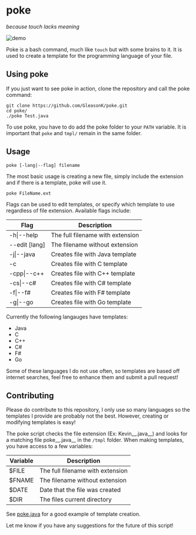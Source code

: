 # poke

_because touch lacks meaning_

![demo](http://kevingleason.me/poke/demo.gif)

Poke is a bash command, much like `touch` but with some brains to it. It is used
to create a template for the programming language of your file.

## Using poke

If you just want to see poke in action, clone the repository and call the poke
command:

	git clone https://github.com/GleasonK/poke.git
	cd poke/
	./poke Test.java

To use poke, you have to do add the poke folder to your `PATH` variable.
It is important that `poke` and `tmpl/` remain in the same folder.

## Usage

	poke [-lang|--flag] filename

The most basic usage is creating a new file, simply include the extension and if
there is a template, poke will use it.

	poke FileName.ext

Flags can be used to edit templates, or specify which template to use regardless
of file extension. Available flags include:

| Flag     | Description  |
| -------- | ------------ |
| -h\|--help    | The full filename with extension |
| --edit [lang] | The filename without extension   |
| -j\|--java    | Creates file with Java template  |
| -c            | Creates file with C template     |
| -cpp\|--c++   | Creates file with C++ template   |
| -cs\|--c#     | Creates file with C# template    |
| -f\|--f#      | Creates file with F# template    |
| -g\|--go      | Creates file with Go template    |

Currently the following langauges have templates:

- Java
- C
- C++
- C#
- F#
- Go

Some of these languages I do not use often, so templates are based off internet
searches, feel free to enhance them and submit a pull request!

## Contributing

Please do contribute to this repository, I only use so many languages so the
templates I provide are probably not the best. However, creating or modifying
templates is easy!

The poke script checks the file extension (Ex: Kevin__.java__) and looks for a 
matching file poke__.java__ in the `/tmpl` folder. When making templates, you
have access to a few variables:

| Variable  | Description |
| --------- | ------------- |
| $FILE     | The full filename with extension |
| $FNAME    | The filename without extension   |
| $DATE     | Date that the file was created   |
| $DIR      | The files current directory      |

See [poke.java](https://github.com/GleasonK/poke/blob/master/tmpl/poke.java)
for a good example of template creation.

Let me know if you have any suggestions for the future of this script!

